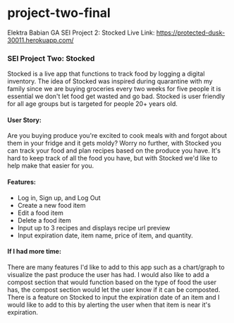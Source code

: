 # project-two-final
Elektra Babian
GA SEI Project 2: Stocked
Live Link: https://protected-dusk-30011.herokuapp.com/



### SEI Project Two: Stocked
Stocked is a live app that functions to track food by logging a digital inventory. The idea of Stocked was inspired during quarantine with my family since we are buying groceries every two weeks for five people it is essential we don't let food get wasted and go bad. Stocked is user friendly for all age groups but is targeted for people 20+ years old.

#### User Story:
Are you buying produce you're excited to cook meals with and forgot about them in your fridge and it gets moldy? Worry no further, with Stocked you can track your food and plan recipes based on the produce you have. It's hard to keep track of all the food you have, but with Stocked we'd like to help make that easier for you.

#### Features:
- Log in, Sign up, and Log Out
- Create a new food item
- Edit a food item
- Delete a food item
- Input up to 3 recipes and displays recipe url preview
- Input expiration date, item name, price of item, and quantity.


#### If I had more time:
There are many features I'd like to add to this
app such as a chart/graph to visualize the past produce the user has
had. I would also like to add a compost section that would function
based on the type of food the user has, the compost section would
let the user know if it can be composted. There is a feature on Stocked
to input the expiration date of an item and I would like to add to this
by alerting the user when that item is near it's expiration.
